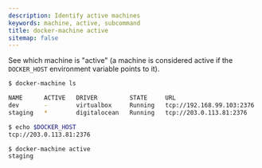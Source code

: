 ```yaml
---
description: Identify active machines
keywords: machine, active, subcommand
title: docker-machine active
sitemap: false
---
```


See which machine is "active" (a machine is considered active if the
`DOCKER_HOST` environment variable points to it).

```bash
$ docker-machine ls

NAME      ACTIVE   DRIVER         STATE     URL
dev       -        virtualbox     Running   tcp://192.168.99.103:2376
staging   *        digitalocean   Running   tcp://203.0.113.81:2376

$ echo $DOCKER_HOST
tcp://203.0.113.81:2376

$ docker-machine active
staging
```
